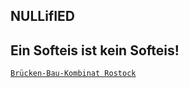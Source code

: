 ## NULLifIED ##
Ein Softeis ist kein Softeis!
---
[`Brücken-Bau-Kombinat Rostock`](https://MainStrEAm0815.github.io/Start/)


